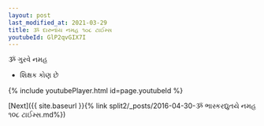 ```yaml
---
layout: post
last_modified_at: 2021-03-29
title: ૐ દારુનાંય નમહ ૧૦૮ ટાઈમ્સ
youtubeId: GlP2qvGIX7I
---
```

 
 
 ૐ ગુરવે નમહ  
 
 -  શિક્ષક કોણ છે 
 
  
 
  
 
 
 
 
 
 


{% include youtubePlayer.html id=page.youtubeId %}
 
[Next]({{ site.baseurl }}{% link  split2/_posts/2016-04-30-ૐ ભાસ્કરદ્યુતયે નમહ ૧૦૮ ટાઈમ્સ.md%})
 
